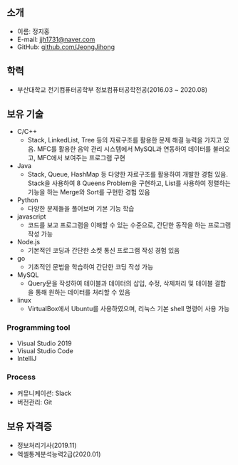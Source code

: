 ## 소개
- 이름: 정지홍
- E-mail: jjh1731@naver.com
- GitHub: [github.com/JeongJihong](https://github.com/JeongJihong)

## 학력
- 부산대학교 전기컴퓨터공학부 정보컴퓨터공학전공(2016.03 ~ 2020.08)

## 보유 기술
- C/C++
  - Stack, LinkedList, Tree 등의 자료구조를 활용한 문제 해결 능력을 가지고 있음. MFC를 활용한 음악 관리 시스템에서 MySQL과 연동하여 데이터를 불러오고, MFC에서 보여주는 프로그램 구현
- Java
  - Stack, Queue, HashMap 등 다양한 자료구조를 활용하여 개발한 경험 있음. Stack을 사용하여 8 Queens Problem을 구현하고, List를 사용하여 정렬하는 기능을 하는 Merge와 Sort를 구현한 경험 있음
- Python
  - 다양한 문제들을 풀어보며 기본 기능 학습
- javascript
  - 코드를 보고 프로그램을 이해할 수 있는 수준으로, 간단한 동작을 하는 프로그램 작성 가능
- Node.js
  - 기본적인 코딩과 간단한 소켓 통신 프로그램 작성 경험 있음
- go
  - 기초적인 문법을 학습하여 간단한 코딩 작성 가능
- MySQL
  - Query문을 작성하여 테이블과 데이터의 삽입, 수정, 삭제처리 및 테이블 결합을 통해 원하는 데이터를 처리할 수 있음
- linux
  - VirtualBox에서 Ubuntu를 사용하였으며, 리눅스 기본 shell 명령어 사용 가능
### Programming tool
- Visual Studio 2019
- Visual Studio Code
- IntelliJ
### Process
- 커뮤니케이션: Slack
- 버전관리: Git

## 보유 자격증
- 정보처리기사(2019.11)
- 엑셀통계분석능력2급(2020.01)
